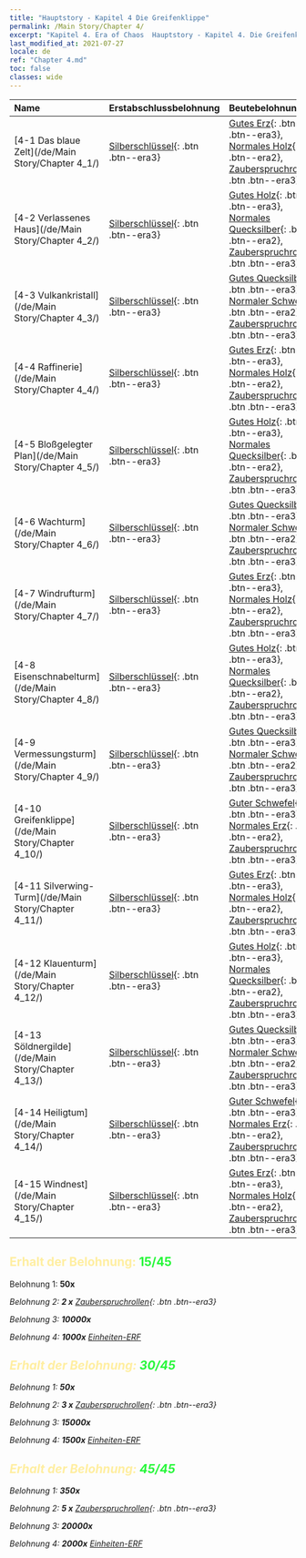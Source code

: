 ```yaml
---
title: "Hauptstory - Kapitel 4 Die Greifenklippe"
permalink: /Main Story/Chapter 4/
excerpt: "Kapitel 4. Era of Chaos  Hauptstory - Kapitel 4. Die Greifenklippe"
last_modified_at: 2021-07-27
locale: de
ref: "Chapter 4.md"
toc: false
classes: wide
---
```


  | Name |  Erstabschlussbelohnung | Beutebelohnung |
  |:------------|:------------|:------------| 
  | [4-1 Das blaue Zelt](/de/Main Story/Chapter 4_1/) | [Silberschlüssel](/ItemsDE/con_693/){: .btn .btn--era3} | [Gutes Erz](/ItemsDE/mat_12/){: .btn .btn--era3}, [Normales Holz](/ItemsDE/mat_7/){: .btn .btn--era2}, [Zauberspruchrollen](/ItemsDE/con_694/){: .btn .btn--era3} |
  | [4-2 Verlassenes Haus](/de/Main Story/Chapter 4_2/) | [Silberschlüssel](/ItemsDE/con_693/){: .btn .btn--era3} | [Gutes Holz](/ItemsDE/mat_13/){: .btn .btn--era3}, [Normales Quecksilber](/ItemsDE/mat_8/){: .btn .btn--era2}, [Zauberspruchrollen](/ItemsDE/con_694/){: .btn .btn--era3} |
  | [4-3 Vulkankristall](/de/Main Story/Chapter 4_3/) | [Silberschlüssel](/ItemsDE/con_693/){: .btn .btn--era3} | [Gutes Quecksilber](/ItemsDE/mat_14/){: .btn .btn--era3}, [Normaler Schwefel](/ItemsDE/mat_9/){: .btn .btn--era2}, [Zauberspruchrollen](/ItemsDE/con_694/){: .btn .btn--era3} |
  | [4-4 Raffinerie](/de/Main Story/Chapter 4_4/) | [Silberschlüssel](/ItemsDE/con_693/){: .btn .btn--era3} | [Gutes Erz](/ItemsDE/mat_12/){: .btn .btn--era3}, [Normales Holz](/ItemsDE/mat_7/){: .btn .btn--era2}, [Zauberspruchrollen](/ItemsDE/con_694/){: .btn .btn--era3} |
  | [4-5 Bloßgelegter Plan](/de/Main Story/Chapter 4_5/) | [Silberschlüssel](/ItemsDE/con_693/){: .btn .btn--era3} | [Gutes Holz](/ItemsDE/mat_13/){: .btn .btn--era3}, [Normales Quecksilber](/ItemsDE/mat_8/){: .btn .btn--era2}, [Zauberspruchrollen](/ItemsDE/con_694/){: .btn .btn--era3} |
  | [4-6 Wachturm](/de/Main Story/Chapter 4_6/) | [Silberschlüssel](/ItemsDE/con_693/){: .btn .btn--era3} | [Gutes Quecksilber](/ItemsDE/mat_14/){: .btn .btn--era3}, [Normaler Schwefel](/ItemsDE/mat_9/){: .btn .btn--era2}, [Zauberspruchrollen](/ItemsDE/con_694/){: .btn .btn--era3} |
  | [4-7 Windrufturm](/de/Main Story/Chapter 4_7/) | [Silberschlüssel](/ItemsDE/con_693/){: .btn .btn--era3} | [Gutes Erz](/ItemsDE/mat_12/){: .btn .btn--era3}, [Normales Holz](/ItemsDE/mat_7/){: .btn .btn--era2}, [Zauberspruchrollen](/ItemsDE/con_694/){: .btn .btn--era3} |
  | [4-8 Eisenschnabelturm](/de/Main Story/Chapter 4_8/) | [Silberschlüssel](/ItemsDE/con_693/){: .btn .btn--era3} | [Gutes Holz](/ItemsDE/mat_13/){: .btn .btn--era3}, [Normales Quecksilber](/ItemsDE/mat_8/){: .btn .btn--era2}, [Zauberspruchrollen](/ItemsDE/con_694/){: .btn .btn--era3} |
  | [4-9 Vermessungsturm](/de/Main Story/Chapter 4_9/) | [Silberschlüssel](/ItemsDE/con_693/){: .btn .btn--era3} | [Gutes Quecksilber](/ItemsDE/mat_14/){: .btn .btn--era3}, [Normaler Schwefel](/ItemsDE/mat_9/){: .btn .btn--era2}, [Zauberspruchrollen](/ItemsDE/con_694/){: .btn .btn--era3} |
  | [4-10 Greifenklippe](/de/Main Story/Chapter 4_10/) | [Silberschlüssel](/ItemsDE/con_693/){: .btn .btn--era3} | [Guter Schwefel](/ItemsDE/mat_15/){: .btn .btn--era3}, [Normales Erz](/ItemsDE/mat_6/){: .btn .btn--era2}, [Zauberspruchrollen](/ItemsDE/con_694/){: .btn .btn--era3} |
  | [4-11 Silverwing-Turm](/de/Main Story/Chapter 4_11/) | [Silberschlüssel](/ItemsDE/con_693/){: .btn .btn--era3} | [Gutes Erz](/ItemsDE/mat_12/){: .btn .btn--era3}, [Normales Holz](/ItemsDE/mat_7/){: .btn .btn--era2}, [Zauberspruchrollen](/ItemsDE/con_694/){: .btn .btn--era3} |
  | [4-12 Klauenturm](/de/Main Story/Chapter 4_12/) | [Silberschlüssel](/ItemsDE/con_693/){: .btn .btn--era3} | [Gutes Holz](/ItemsDE/mat_13/){: .btn .btn--era3}, [Normales Quecksilber](/ItemsDE/mat_8/){: .btn .btn--era2}, [Zauberspruchrollen](/ItemsDE/con_694/){: .btn .btn--era3} |
  | [4-13 Söldnergilde](/de/Main Story/Chapter 4_13/) | [Silberschlüssel](/ItemsDE/con_693/){: .btn .btn--era3} | [Gutes Quecksilber](/ItemsDE/mat_14/){: .btn .btn--era3}, [Normaler Schwefel](/ItemsDE/mat_9/){: .btn .btn--era2}, [Zauberspruchrollen](/ItemsDE/con_694/){: .btn .btn--era3} |
  | [4-14 Heiligtum](/de/Main Story/Chapter 4_14/) | [Silberschlüssel](/ItemsDE/con_693/){: .btn .btn--era3} | [Guter Schwefel](/ItemsDE/mat_15/){: .btn .btn--era3}, [Normales Erz](/ItemsDE/mat_6/){: .btn .btn--era2}, [Zauberspruchrollen](/ItemsDE/con_694/){: .btn .btn--era3} |
  | [4-15 Windnest](/de/Main Story/Chapter 4_15/) | [Silberschlüssel](/ItemsDE/con_693/){: .btn .btn--era3} | [Gutes Erz](/ItemsDE/mat_12/){: .btn .btn--era3}, [Normales Holz](/ItemsDE/mat_7/){: .btn .btn--era2}, [Zauberspruchrollen](/ItemsDE/con_694/){: .btn .btn--era3} |


## <span style="color: #ffeea0">Erhalt der Belohnung: </span><span style="color: #27f73a">15/45</span>

 Belohnung 1:  **50x** <i class="fas fa-gem"/>

 Belohnung 2: **2 x** [Zauberspruchrollen](/ItemsDE/con_694/){: .btn .btn--era3}

 Belohnung 3:  **10000x** <i class="fas fa-coins"/>

 Belohnung 4:  **1000x** [Einheiten-ERF](/ItemsDE/con_902/)



## <span style="color: #ffeea0">Erhalt der Belohnung: </span><span style="color: #27f73a">30/45</span>

 Belohnung 1:  **50x** <i class="fas fa-gem"/>

 Belohnung 2: **3 x** [Zauberspruchrollen](/ItemsDE/con_694/){: .btn .btn--era3}

 Belohnung 3:  **15000x** <i class="fas fa-coins"/>

 Belohnung 4:  **1500x** [Einheiten-ERF](/ItemsDE/con_902/)



## <span style="color: #ffeea0">Erhalt der Belohnung: </span><span style="color: #27f73a">45/45</span>

 Belohnung 1:  **350x** <i class="fas fa-gem"/>

 Belohnung 2: **5 x** [Zauberspruchrollen](/ItemsDE/con_694/){: .btn .btn--era3}

 Belohnung 3:  **20000x** <i class="fas fa-coins"/>

 Belohnung 4:  **2000x** [Einheiten-ERF](/ItemsDE/con_902/)

